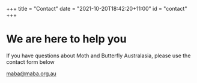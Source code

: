 +++
title = "Contact"
date = "2021-10-20T18:42:20+11:00"
id = "contact"
+++

# We are here to help you

If you have questions about Moth and Butterfly Australasia, please use the contact form below

maba@maba.org.au